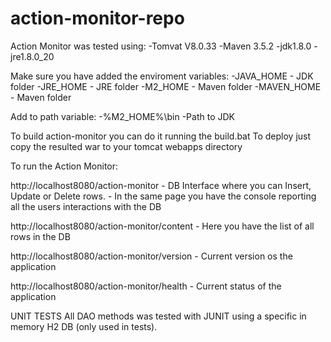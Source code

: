 # action-monitor-repo

Action Monitor was tested using:
-Tomvat V8.0.33
-Maven 3.5.2
-jdk1.8.0
-jre1.8.0_20

Make sure you have added the enviroment variables: 
-JAVA_HOME - JDK folder
-JRE_HOME - JRE folder
-M2_HOME - Maven folder
-MAVEN_HOME - Maven folder

Add to path variable:
-%M2_HOME%\bin
-Path to JDK

To build action-monitor you can do it running the build.bat
To deploy just copy the resulted war to your tomcat webapps directory

To run the Action Monitor:

http://localhost8080/action-monitor
	- DB Interface where you can Insert, Update or Delete rows.
	- In the same page you have the console reporting all the users interactions with the DB
	
http://localhost8080/action-monitor/content
	- Here you have the list of all rows in the DB
	
http://localhost8080/action-monitor/version
	- Current version os the application
	
http://localhost8080/action-monitor/health
	- Current status of the application
	
UNIT TESTS
	All DAO methods was tested with JUNIT using a specific in memory H2 DB (only used in tests).
		
